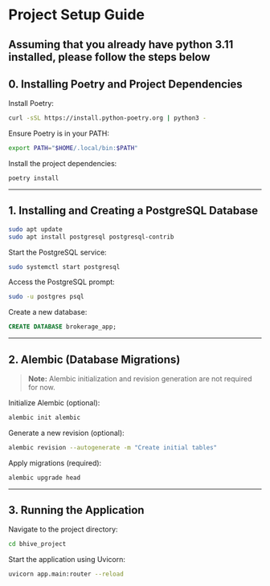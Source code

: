 # Project Setup Guide

## Assuming that you already have python 3.11 installed, please follow the steps below
## 0. Installing Poetry and Project Dependencies

Install Poetry:

```bash
curl -sSL https://install.python-poetry.org | python3 -
```

Ensure Poetry is in your PATH:

```bash
export PATH="$HOME/.local/bin:$PATH"
```

Install the project dependencies:

```bash
poetry install
```

---

## 1. Installing and Creating a PostgreSQL Database

```bash
sudo apt update
sudo apt install postgresql postgresql-contrib
```

Start the PostgreSQL service:

```bash
sudo systemctl start postgresql
```

Access the PostgreSQL prompt:

```bash
sudo -u postgres psql
```

Create a new database:

```sql
CREATE DATABASE brokerage_app;
```

---

## 2. Alembic (Database Migrations)

> **Note:** Alembic initialization and revision generation are not required for now.

Initialize Alembic (optional):

```bash
alembic init alembic
```

Generate a new revision (optional):

```bash
alembic revision --autogenerate -m "Create initial tables"
```

Apply migrations (required):

```bash
alembic upgrade head
```

---

## 3. Running the Application

Navigate to the project directory:

```bash
cd bhive_project
```

Start the application using Uvicorn:

```bash
uvicorn app.main:router --reload
```
